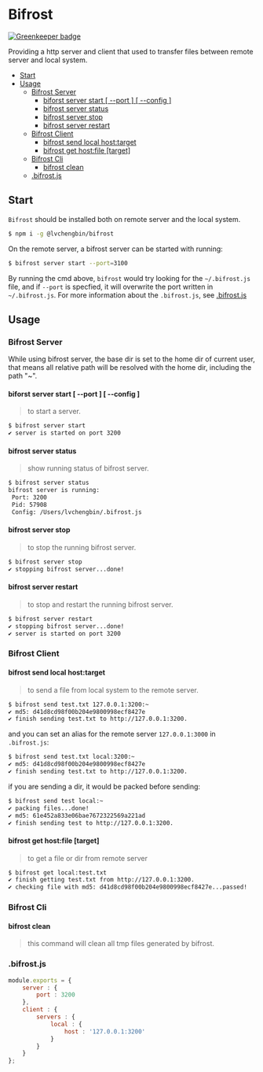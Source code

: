# Bifrost

[![Greenkeeper badge](https://badges.greenkeeper.io/LvChengbin/bifrost.svg)](https://greenkeeper.io/)

Providing a http server and client that used to transfer files between remote server and local system.


<!-- vim-markdown-toc GFM -->

* [Start](#start)
* [Usage](#usage)
    * [Bifrost Server](#bifrost-server)
        * [biforst server start \[ \-\-port \] \[ \-\-config \]](#biforst-server-start----port-----config-)
        * [bifrost server status](#bifrost-server-status)
        * [bifrost server stop](#bifrost-server-stop)
        * [bifrost server restart](#bifrost-server-restart)
    * [Bifrost Client](#bifrost-client)
        * [bifrost send local host:target](#bifrost-send-local-hosttarget)
        * [bifrost get host:file [target]](#bifrost-get-hostfile-target)
    * [Bifrost Cli](#bifrost-cli)
        * [bifrost clean](#bifrost-clean)
    * [.bifrost.js](#bifrostjs)

<!-- vim-markdown-toc -->

## Start

`Bifrost` should be installed both on remote server and the local system.

```sh
$ npm i -g @lvchengbin/bifrost
```

On the remote server, a bifrost server can be started with running:

```sh
$ bifrost server start --port=3100
```
By running the cmd above, `bifrost` would try looking for the `~/.bifrost.js` file, and if `--port` is specfied, it will overwrite the port written in `~/.bifrost.js`. For more information about the `.bifrost.js`, see [.bifrost.js](#bifrostjs)

## Usage

### Bifrost Server

While using bifrost server, the base dir is set to the home dir of current user, that means all relative path will be resolved with the home dir, including the path "~".

#### biforst server start \[ \-\-port \] \[ \-\-config \]
> to start a server.

```sh
$ bifrost server start
✔ server is started on port 3200
```

#### bifrost server status
> show running status of bifrost server.

```sh
$ bifrost server status
bifrost server is running:
 Port: 3200
 Pid: 57908
 Config: /Users/lvchengbin/.bifrost.js
```

#### bifrost server stop 
> to stop the running bifrost server.

```sh
$ bifrost server stop
✔ stopping bifrost server...done!
```

#### bifrost server restart 
> to stop and restart the running bifrost server.

```sh
$ bifrost server restart
✔ stopping bifrost server...done!
✔ server is started on port 3200
```

### Bifrost Client

#### bifrost send local host:target
> to send a file from local system to the remote server.

```sh
$ bifrost send test.txt 127.0.0.1:3200:~
✔ md5: d41d8cd98f00b204e9800998ecf8427e
✔ finish sending test.txt to http://127.0.0.1:3200.
```
and you can set an alias for the remote server `127.0.0.1:3000` in `.bifrost.js`:

```sh
$ bifrost send test.txt local:3200:~
✔ md5: d41d8cd98f00b204e9800998ecf8427e
✔ finish sending test.txt to http://127.0.0.1:3200.
```
if you are sending a dir, it would be packed before sending:

```sh
$ bifrost send test local:~
✔ packing files...done!
✔ md5: 61e452a833e06bae7672322569a221ad
✔ finish sending test to http://127.0.0.1:3200.
```

#### bifrost get host:file [target]
> to get a file or dir from remote server

```sh
$ bifrost get local:test.txt
✔ finish getting test.txt from http://127.0.0.1:3200.
✔ checking file with md5: d41d8cd98f00b204e9800998ecf8427e...passed!
```

### Bifrost Cli

#### bifrost clean
> this command will clean all tmp files generated by bifrost.

### .bifrost.js
```js
module.exports = {
    server : {
        port : 3200
    },
    client : {
        servers : {
            local : {
                host : '127.0.0.1:3200'
            }
        } 
    }
};
```
